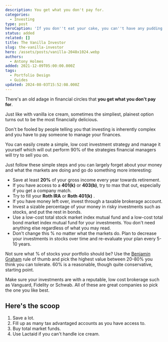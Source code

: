 ```yaml
---
description: You get what you don't pay for.
categories:
  - Investing
type: post
heroCaption: 'If you don''t eat your cake, you can''t have any pudding!'
status: added
related: []
title: The Vanilla Investor
slug: the-vanilla-investor
hero: /assets/posts/vanilla-2048x1024.webp
authors:
  - Antony Holmes
added: 2021-12-09T05:00:00.000Z
tags:
  - Portfolio Design
  - Guides
updated: 2024-08-03T15:52:08.000Z
---
```


There's an old adage in financial circles that **you get what you don't pay for**.

<!-- end -->

Just like with vanilla ice cream, sometimes the simpliest, plainest option
turns out to be the most financially delicious.

<!-- end -->

Don't be fooled by people telling you that investing is inherently complex and you have to pay someone to manage your finances.

You can easily create a simple, low cost investment strategy and manage it yourself which will out perform 90% of the strategies financial managers will try to sell you on.

Just follow these simple steps and you can largely forget about your money and what the markets are doing and go do something more interesting:

* Save at least **20%** of your gross income every year towards retirement.
* If you have access to a **401(k)** or **403(b)**, try to max that out, especially if you get a company match.
* Try to fill your **Roth IRA** or **Roth 401(k)** .
* If you have money left over, invest through a taxable brokerage account.
* Invest a sizable percentage of your money in risky investments such as stocks, and put the rest in bonds.
* Use a low-cost total stock market index mutual fund and a low-cost total bond market index mutual fund for your investments. You don't need anything else regardless of what you may read.
* Don't change this % no matter what the markets do. Plan to decrease your investments in stocks over time and re-evaluate your plan every 5-10 years.

Not sure what % of stocks your portfolio should be? Use the [Benjamin Graham](https://en.wikipedia.org/wiki/Benjamin_Graham) rule of thumb and pick the highest value between 20-80% you think you can tolerate. 60% is a reasonable, though quite conservative, starting point.

Make sure your investments are with a reputable, low cost brokerage such as Vanguard, Fidelity or Schwab. All of these are great companies so pick the one you like best.

<div class="conclusion">
<h2>Here's the scoop</h2>
<ol>
<li>Save a lot.</li>
<li>Fill up as many tax advantaged accounts as you have access to.</li>
<li>Buy total market funds.</li>
<li>Use Lactaid if you can't handle ice cream.</li>
</ol>
</div>

